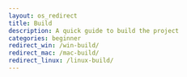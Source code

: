 ```yaml
---
layout: os_redirect
title: Build
description: A quick guide to build the project
categories: beginner
redirect_win: /win-build/
redirect_mac: /mac-build/
redirect_linux: /linux-build/
---
```

